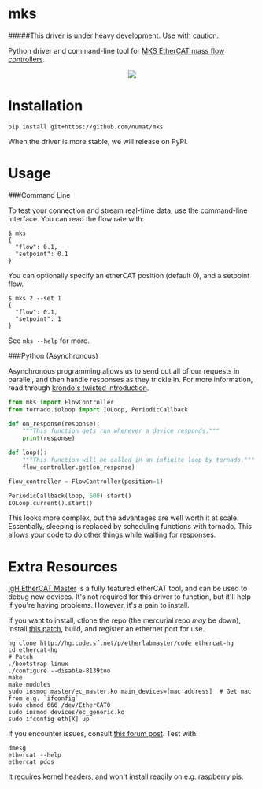 mks
===

#####This driver is under heavy development. Use with caution.

Python driver and command-line tool for [MKS EtherCAT mass flow controllers](http://www.mksinst.com/product/category.aspx?CategoryID=406).

<p align="center">
  <img src="http://www.mksinst.com/images/gseries.jpg" />
</p>

Installation
============

```
pip install git+https://github.com/numat/mks
```

When the driver is more stable, we will release on PyPI.

Usage
=====

###Command Line

To test your connection and stream real-time data, use the command-line
interface. You can read the flow rate with:

```
$ mks
{
  "flow": 0.1,
  "setpoint": 0.1
}
```

You can optionally specify an etherCAT position (default 0), and a setpoint flow.

```
$ mks 2 --set 1
{
  "flow": 0.1,
  "setpoint": 1
}
```

See `mks --help` for more.

###Python (Asynchronous)

Asynchronous programming allows us to send out all of our requests in parallel, and then
handle responses as they trickle in. For more information, read through
[krondo's twisted introduction](http://krondo.com/?page_id=1327).

```python
from mks import FlowController
from tornado.ioloop import IOLoop, PeriodicCallback

def on_response(response):
    """This function gets run whenever a device responds."""
    print(response)

def loop():
    """This function will be called in an infinite loop by tornado."""
    flow_controller.get(on_response)

flow_controller = FlowController(position=1)

PeriodicCallback(loop, 500).start()
IOLoop.current().start()
```

This looks more complex, but the advantages are well worth it at scale.
Essentially, sleeping is replaced by scheduling functions with tornado. This
allows your code to do other things while waiting for responses.

Extra Resources
===============

[IgH EtherCAT Master](http://www.etherlab.org/en/ethercat/) is a fully featured
etherCAT tool, and can be used to debug new devices. It's not required for this
driver to function, but it'll help if you're having problems. However, it's a
pain to install.

If you want to install, ctlone the repo (the mercurial repo *may* be down), install
[this patch](http://lists.etherlab.org/pipermail/etherlab-dev/2014/000435.html),
build, and register an ethernet port for use.

```
hg clone http://hg.code.sf.net/p/etherlabmaster/code ethercat-hg
cd ethercat-hg
# Patch
./bootstrap linux
./configure --disable-8139too
make
make modules
sudo insmod master/ec_master.ko main_devices=[mac address]  # Get mac from e.g. `ifconfig`
sudo chmod 666 /dev/EtherCAT0
sudo insmod devices/ec_generic.ko
sudo ifconfig eth[X] up
```

If you encounter issues, consult [this forum post](http://lists.etherlab.org/pipermail/etherlab-dev/2014/000368.html).
Test with:

```
dmesg
ethercat --help
ethercat pdos
```

It requires kernel headers, and won't install readily on e.g. raspberry pis.

